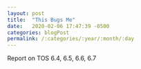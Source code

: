 ```yaml
---
layout: post
title:  "This Bugs Me"
date:   2020-02-06 17:47:39 -0500
categories: blogPost
permalink: /:categories/:year/:month/:day
---
```


Report on TOS 6.4, 6.5, 6.6, 6.7
